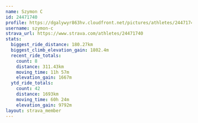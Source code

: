 ```yaml
---
name: Szymon C
id: 24471740
profile: https://dgalywyr863hv.cloudfront.net/pictures/athletes/24471740/7213253/3/large.jpg
username: szymon-c
strava_url: https://www.strava.com/athletes/24471740
stats:
  biggest_ride_distance: 180.27km
  biggest_climb_elevation_gain: 1802.4m
  recent_ride_totals:
    count: 8
    distance: 311.43km
    moving_time: 11h 57m
    elevation_gain: 1667m
  ytd_ride_totals:
    count: 42
    distance: 1693km
    moving_time: 60h 24m
    elevation_gain: 9792m
layout: strava_member
--- 
```

